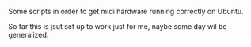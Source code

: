 Some scripts in order to get midi hardware running correctly on Ubuntu.

So far this is jsut set up to work just for me, naybe some day wil be generalized.
